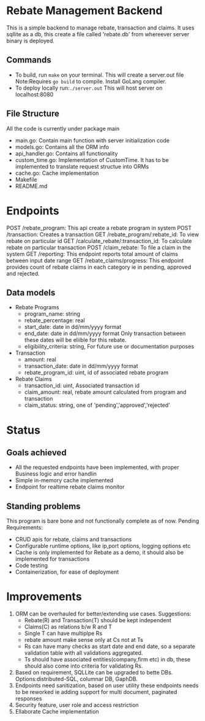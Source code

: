 # Rebate Management Backend
This is a simple backend to manage rebate, transaction and claims.
It uses sqllite as a db, this create a file called 'rebate.db' from whereever
server binary is deployed.

## Commands
* To build, run `make` on your terminal. This will create a server.out file
    Note:Requires `go build` to compile. Install GoLang compiler.
* To deploy locally run:`./server.out`
    This will host server on localhost:8080
## File Structure
All the code is currently under package main
* main.go: Contain main function with server initialization code
* models.go: Contains all the ORM info
* api\_handler.go: Contains all functionality
* custom\_time.go: Implementation of CustomTime. It has to be implemented to
    translate request structue into ORMs
* cache.go: Cache implementation
* Makefile
* README.md

# Endpoints

POST   /rebate\_program: This api create a rebate program in system
POST   /transaction: Creates a transaction
GET    /rebate\_program/:rebate\_id: To view rebate on particular id
GET    /calculate\_rebate/:transaction\_id: To calculate rebate on particular transaction
POST   /claim\_rebate: To file a claim in the system
GET    /reporting: This endpoint reports total amount of claims between input date range
GET    /rebate\_claims/progress: This endpoint provides count of rebate claims in each category ie in 
            pending, approved and rejected.
## Data models
* Rebate Programs
    * program\_name: string
    * rebate\_percentage: real
    * start\_date: date in dd/mm/yyyy format
    * end\_date: date in dd/mm/yyyy format
         Only transaction between these dates will be eliible for this rebate.
    * eligibility\_criteria: string, For future use or documentation purposes
* Transaction
    * amount: real
    * transaction\_date: date in dd/mm/yyyy format
    * rebate\_program\_id: uint, id of associated rebate program
* Rebate Claims
    * transaction\_id: uint, Associated transaction id
    * claim\_amount: real, rebate amount calculated from program and transaction
    * claim\_status: string, one of 'pending','approved','rejected'

# Status
## Goals achieved
* All the requested endpoints have been implemented, with proper Business logic and error handlin
* Simple in-memory cache implemented
* Endpoint for realtime rebate claims monitor

## Standing problems
This program is bare bone and not functionally complete as of now.
Pending Requirements:
* CRUD apis for rebate, claims and transactions
* Configurable runtime options, like ip,port options, logging options etc
* Cache is only implemented for Rebate as a demo, it should also be implemented for
    transactions
* Code testing
* Containerization, for ease of deployment
# Improvements
1. ORM can be overhauled for better/extending use cases. Suggestions:
    * Rebate(R) and Transaction(T) should be kept independent
    * Claims(C) as relations b/w R and T
    * Single T can have multiplpe Rs
    * rebate amount make sense only at Cs not at Ts
    * Rs can have many checks as start date and end date, so a separate
        validation table with all validations aggregated.
    * Ts should have associated entities(company,firm etc) in db, these
        should also come into criteria for validating Rs.
2. Based on requirement, SQLLite can be upgraded to bette DBs. Options:distributed-SQL, columnar DB,
    GaphDB.
3. Endpoints need sanitization, based on user utility these endpoints needs to be reworked ie
    adding support for multi document, paginated responses
4. Security feature, user role and access restriction
5. Ellaborate Cache implementation

